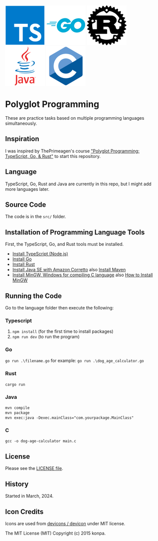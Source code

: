 <img src="doc/typescript-original.svg" width="128"/> <img src="doc/go-original-wordmark.svg" width="128"/> <img src="doc/rust-original.svg" width="128"/> <img src="doc/java-original-wordmark.svg" width="128"/>
<img src="doc/c-original.svg" width="128"/>

# Polyglot Programming

These are practice tasks based on multiple programming languages simultaneously.

## Inspiration

I was inspired by ThePrimeagen's course ["Polyglot Programming: TypeScript, Go, & Rust"](https://frontendmasters.com/courses/typescript-go-rust/) to start this repository.

## Language

TypeScript, Go, Rust and Java are currently in this repo, but I might add more languages later.

## Source Code

The code is in the `src/` folder.

## Installation of Programming Language Tools

First, the TypeScript, Go, and Rust tools must be installed.

- [Install TypeScript (Node.js)](https://nodejs.org/en)
- [Install Go](https://go.dev/doc/install)
- [Install Rust](https://www.rust-lang.org/tools/install)
- [Install Java SE with Amazon Corretto](https://aws.amazon.com/corretto/?filtered-posts.sort-by=item.additionalFields.createdDate&filtered-posts.sort-order=desc) also [Install Maven](https://www.baeldung.com/install-maven-on-windows-linux-mac)
- [Install MinGW, Windows for compiling C language](https://code.visualstudio.com/docs/cpp/config-mingw) also [How to Install MinGW](https://semicolon.dev/windows/how-to-install-mingw-gcc-g-compiler-windows-10-11-2023)

## Running the Code

Go to the language folder then execute the following:

### Typescript

1. `npm install` (for the first time to install packages)
1. `npm run dev` (to run the program)

### Go

`go run .\filename.go` for example: `go run .\dog_age_calculator.go`

### Rust

`cargo run`

### Java

```
mvn compile
mvn package
mvn exec:java -Dexec.mainClass="com.yourpackage.MainClass"
```

### C

```
gcc -o dog-age-calculator main.c
```

## License

Please see the [LICENSE file](LICENSE).

## History

Started in March, 2024.

## Icon Credits

Icons are used from [devicons / devicon](https://github.com/devicons/devicon) under MIT license.

The MIT License (MIT) Copyright (c) 2015 konpa.
